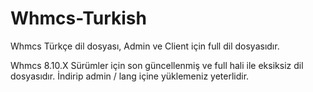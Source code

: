 # Whmcs-Turkish
Whmcs Türkçe dil dosyası, Admin ve Client için full dil dosyasıdır.

Whmcs 8.10.X Sürümler için son güncellenmiş ve full hali ile eksiksiz dil dosyasıdır. İndirip admin / lang içine yüklemeniz yeterlidir.
